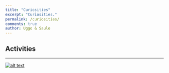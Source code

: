 ```yaml
---
title: "Curiosities"
excerpt: "Curiosities."
permalink: /curiosities/
comments: true
author: Uggo & Saulo
---
```


## Activities

---

[![alt text][2]][1]

  [1]: <img src="http://static.nautil.us/9434_beff5a409891f9bf1bfa1e555fe213e2.jpg" width="733" alt="Scoles_BR-storm">
  [2]: http://nautil.us/issue/37/currents/the-strange-blissfulness-of-storms 
